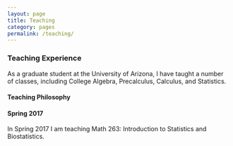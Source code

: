 ```yaml
---
layout: page
title: Teaching
category: pages
permalink: /teaching/
---
```


### Teaching Experience
As a graduate student at the University of Arizona, I have taught a number of classes, including College Algebra, Precalculus, Calculus, and Statistics.

#### Teaching Philosophy

#### Spring 2017

In Spring 2017 I am teaching Math 263: Introduction to Statistics and Biostatistics.

